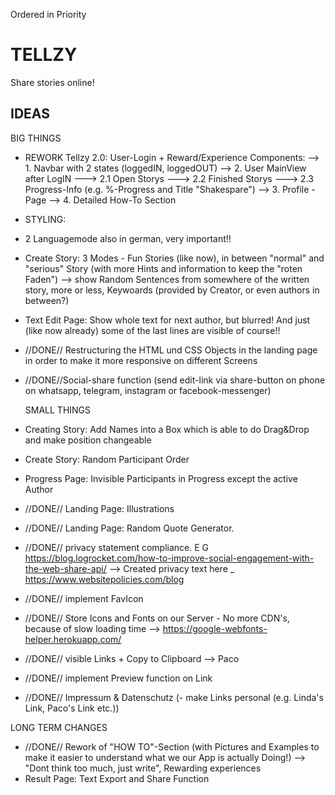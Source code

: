 Ordered in Priority

# TELLZY

Share stories online!

## IDEAS

BIG THINGS

- REWORK Tellzy 2.0: User-Login + Reward/Experience
  Components:
  --> 1. Navbar with 2 states (loggedIN, loggedOUT)
  --> 2. User MainView after LogIN
  ---> 2.1 Open Storys
  ---> 2.2 Finished Storys
  ---> 2.3 Progress-Info (e.g. %-Progress and Title "Shakespare")
  --> 3. Profile - Page
  --> 4. Detailed How-To Section
- STYLING:

- 2 Languagemode also in german, very important!!
- Create Story: 3 Modes - Fun Stories (like now), in between "normal" and "serious" Story (with more Hints and information to keep the "roten Faden")
  --> show Random Sentences from somewhere of the written story, more or less, Keywoards (provided by Creator, or even authors in between?)
- Text Edit Page: Show whole text for next author, but blurred! And just (like now already) some of the last lines are visible of course!!
- //DONE// Restructuring the HTML und CSS Objects in the landing page in order to make it more responsive on different Screens
- //DONE//Social-share function (send edit-link via share-button on phone on whatsapp, telegram, instagram or facebook-messenger)

  SMALL THINGS

- Creating Story: Add Names into a Box which is able to do Drag&Drop and make position changeable
- Create Story: Random Participant Order
- Progress Page: Invisible Participants in Progress except the active Author
- //DONE// Landing Page: Illustrations
- //DONE// Landing Page: Random Quote Generator.
- //DONE// privacy statement compliance. E G https://blog.logrocket.com/how-to-improve-social-engagement-with-the-web-share-api/ --> Created privacy text here \_ https://www.websitepolicies.com/blog
- //DONE// implement FavIcon
- //DONE// Store Icons and Fonts on our Server - No more CDN's, because of slow loading time --> https://google-webfonts-helper.herokuapp.com/
- //DONE// visible Links + Copy to Clipboard --> Paco
- //DONE// implement Preview function on Link
- //DONE// Impressum & Datenschutz
  (- make Links personal (e.g. Linda's Link, Paco's Link etc.))

LONG TERM CHANGES

- //DONE// Rework of "HOW TO"-Section (with Pictures and Examples to make it easier to understand what we our App is actually Doing!)
  --> "Dont think too much, just write", Rewarding experiences
- Result Page: Text Export and Share Function
